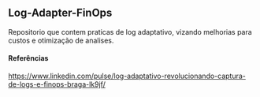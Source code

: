 ## Log-Adapter-FinOps
Repositorio que contem praticas de log adaptativo, vizando melhorias para custos e otimização de analises.

#### Referências
https://www.linkedin.com/pulse/log-adaptativo-revolucionando-captura-de-logs-e-finops-braga-lk9jf/
